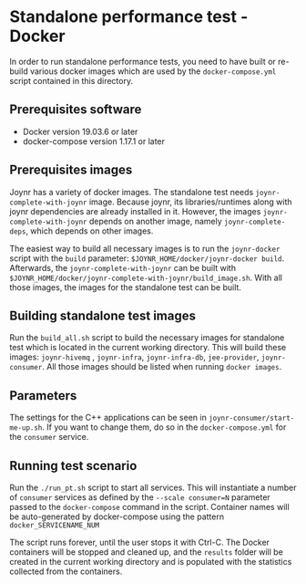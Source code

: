 # Standalone performance test - Docker

In order to run standalone performance tests, you need to have built or re-build various docker
images which are used by the `docker-compose.yml` script contained in this directory.

## Prerequisites software
* Docker version 19.03.6 or later
* docker-compose version 1.17.1 or later

##  Prerequisites images
Joynr has a variety of docker images. The standalone test needs `joynr-complete-with-joynr` image.
Because joynr, its libraries/runtimes along with joynr dependencies are already installed in it.
However, the images `joynr-complete-with-joynr` depends on another image, namely
`joynr-complete-deps`, which depends on other images.

The easiest way to build all necessary images is to run the `joynr-docker` script with the `build`
parameter: `$JOYNR_HOME/docker/joynr-docker build`. Afterwards, the `joynr-complete-with-joynr`
can be built with `$JOYNR_HOME/docker/joynr-complete-with-joynr/build_image.sh`.
With all those images, the images for the standalone test can be built.

## Building standalone test images
Run the `build_all.sh` script to build the necessary images for standalone test which is located in
the current working directory. This will build these images: `joynr-hivemq` , `joynr-infra`, `joynr-infra-db`,
`jee-provider`, `joynr-consumer`. All those images should be listed when running `docker images`.

## Parameters
The settings for the C++ applications can be seen in `joynr-consumer/start-me-up.sh`. If you want to
change them, do so in the `docker-compose.yml` for the `consumer` service.

## Running test scenario
Run the `./run_pt.sh` script to start all services. This will instantiate a number of `consumer` services
as defined by the `--scale consumer=N` parameter passed to the `docker-compose` command in the script.
Container names will be auto-generated by docker-compose using the pattern `docker_SERVICENAME_NUM`

The script runs forever, until the user stops it with Ctrl-C. The Docker containers will be stopped and
cleaned up, and the `results` folder will be created in the current working directory and is
populated with the statistics collected from the containers.
